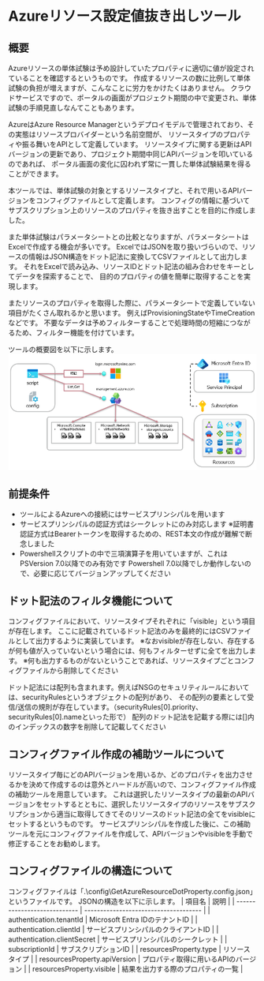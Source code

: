 # Azureリソース設定値抜き出しツール

## 概要

Azureリソースの単体試験は予め設計していたプロパティに適切に値が設定されていることを確認するというものです。
作成するリソースの数に比例して単体試験の負担が増えますが、こんなことに労力をかけたくはありません。
クラウドサービスですので、ポータルの画面がプロジェクト期間の中で変更され、単体試験の手順見直しなんてこともあります。

AzureはAzure Resource Managerというデプロイモデルで管理されており、その実態はリソースプロバイダーという名前空間が、
リソースタイプのプロパティや振る舞いをAPIとして定義しています。
リソースタイプに関する更新はAPIバージョンの更新であり、プロジェクト期間中同じAPIバージョンを叩いているのであれば、
ポータル画面の変化に囚われず常に一貫した単体試験結果を得ることができます。

本ツールでは、単体試験の対象とするリソースタイプと、それで用いるAPIバージョンをコンフィグファイルとして定義します。
コンフィグの情報に基づいてサブスクリプション上のリソースのプロパティを抜き出すことを目的に作成しました。

また単体試験はパラメータシートとの比較となりますが、パラメータシートはExcelで作成する機会が多いです。
ExcelではJSONを取り扱いづらいので、リソースの情報はJSON構造をドット記法に変換してCSVファイルとして出力します。
それをExcelで読み込み、リソースIDとドット記法の組み合わせをキーとしてデータを探索することで、
目的のプロパティの値を簡単に取得することを実現します。

またリソースのプロパティを取得した際に、パラメータシートで定義していない項目がたくさん取れるかと思います。
例えばProvisioningStateやTimeCreationなどです。
不要なデータは予めフィルターすることで処理時間の短縮につながるため、フィルター機能を付けています。

ツールの概要図を以下に示します。
![OverView](etc/readme1.png)

## 前提条件

- ツールによるAzureへの接続にはサービスプリンシパルを用います
- サービスプリンシパルの認証方式はシークレットにのみ対応します
  ※証明書認証方式はBearerトークンを取得するための、REST本文の作成が難解で断念しました
- Powershellスクリプトの中で三項演算子を用いていますが、これはPSVersion 7.0以降でのみ有効です
  Powershell 7.0以降でしか動作しないので、必要に応じてバージョンアップしてください

## ドット記法のフィルタ機能について

コンフィグファイルにおいて、リソースタイプそれぞれに「visible」という項目が存在します。
ここに記載されているドット記法のみを最終的にはCSVファイルとして出力するように実装しています。
※なおvisibleが存在しない、存在するが何も値が入っていないという場合には、何もフィルターせずに全てを出力します。
※何も出力するものがないということであれば、リソースタイプごとコンフィグファイルから削除してください

ドット記法には配列も含まれます。例えばNSGのセキュリティルールにおいては、securityRulesというオブジェクトの配列があり、
その配列の要素として受信/送信の規則が存在しています。（securityRules[0].priority、securityRules[0].nameといった形で）
配列のドット記法を記載する際には[]内のインデックスの数字を削除して記載してください

## コンフィグファイル作成の補助ツールについて

リソースタイプ毎にどのAPIバージョンを用いるか、どのプロパティを出力させるかを決めて作成するのは意外とハードルが高いので、コンフィグファイル作成の補助ツールを用意しています。
これは選択したリソースタイプの最新のAPIバージョンをセットするとともに、選択したリソースタイプのリソースをサブスクリプションから適当に取得してきてそのリソースのドット記法の全てをvisibleにセットするというものです。
サービスプリンシパルを作成した後に、この補助ツールを元にコンフィグファイルを作成して、APIバージョンやvisibleを手動で修正することをお勧めします。

## コンフィグファイルの構造について

コンフィグファイルは「.\config\GetAzureResourceDotProperty.config.json」というファイルです。
JSONの構造を以下に示します。
| 項目名                       | 説明                                  |
| ---------------------------- | ------------------------------------- |
| authentication.tenantId      | Microsoft Entra IDのテナントID        |
| authentication.clientId      | サービスプリンシパルのクライアントID  |
| authentication.clientSecret  | サービスプリンシパルのシークレット    |
| subscriptionId               | サブスクリプションID                  |
| resourcesProperty.type       | リソースタイプ                        |
| resourcesProperty.apiVersion | プロパティ取得に用いるAPIのバージョン |
| resourcesProperty.visible    | 結果を出力する際のプロパティの一覧    |
